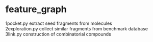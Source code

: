 # feature_graph

1pocket.py   extract seed fragments from molecules  
2exploration.py   collect similar fragments from benchmark database  
3link.py   construction of combinatorial compounds  
